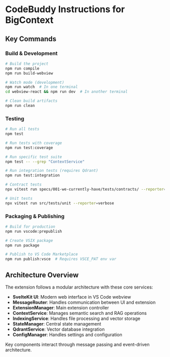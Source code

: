 # CodeBuddy Instructions for BigContext

## Key Commands

### Build & Development
```bash
# Build the project
npm run compile
npm run build-webview

# Watch mode (development)
npm run watch  # In one terminal
cd webview-react && npm run dev  # In another terminal

# Clean build artifacts
npm run clean
```

### Testing
```bash
# Run all tests
npm test

# Run tests with coverage
npm run test:coverage

# Run specific test suite
npm test -- --grep "ContextService"

# Run integration tests (requires Qdrant)
npm run test:integration

# Contract tests
npx vitest run specs/001-we-currently-have/tests/contracts/ --reporter=verbose

# Unit tests
npx vitest run src/tests/unit --reporter=verbose
```

### Packaging & Publishing
```bash
# Build for production
npm run vscode:prepublish

# Create VSIX package
npm run package

# Publish to VS Code Marketplace
npm run publish:vsce  # Requires VSCE_PAT env var
```

## Architecture Overview

The extension follows a modular architecture with these core services:
- **SvelteKit UI**: Modern web interface in VS Code webview
- **MessageRouter**: Handles communication between UI and extension
- **ExtensionManager**: Main extension controller
- **ContextService**: Manages semantic search and RAG operations
- **IndexingService**: Handles file processing and vector storage
- **StateManager**: Central state management
- **QdrantService**: Vector database integration
- **ConfigManager**: Handles settings and configuration

Key components interact through message passing and event-driven architecture.